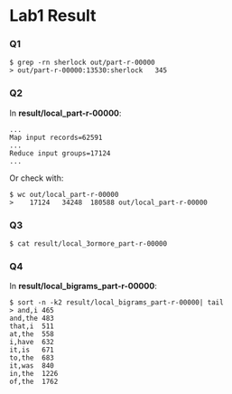 # Lab1 Result

### Q1
```
$ grep -rn sherlock out/part-r-00000
> out/part-r-00000:13530:sherlock	345
```

### Q2
In **result/local_part-r-00000**:
```
...
Map input records=62591
...
Reduce input groups=17124
...
```
Or check with:
```
$ wc out/local_part-r-00000
>    17124   34248  180588 out/local_part-r-00000
```

### Q3
```
$ cat result/local_3ormore_part-r-00000
```

### Q4
In **result/local_bigrams_part-r-00000**:
```
$ sort -n -k2 result/local_bigrams_part-r-00000| tail
> and,i	465
and,the	483
that,i	511
at,the	558
i,have	632
it,is	671
to,the	683
it,was	840
in,the	1226
of,the	1762
```
